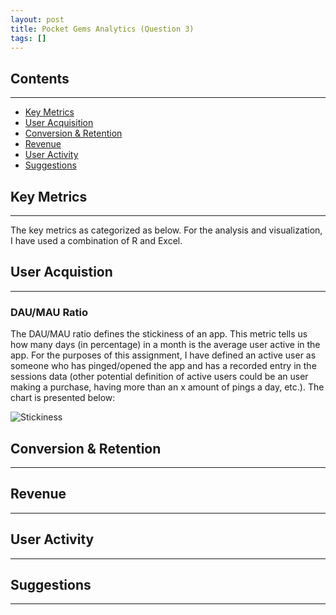 ```yaml
---
layout: post
title: Pocket Gems Analytics (Question 3)
tags: []
---
```


## Contents
---

* [Key Metrics](#key-metrics)
* [User Acquisition](#user-acquisition)
* [Conversion & Retention](#conversion-retention)
* [Revenue](#revenue)
* [User Activity](#user-activity)
* [Suggestions](#suggestions)


## Key Metrics
---

The key metrics as categorized as below. For the analysis and visualization, I have used a combination of R and Excel.


## User Acquistion
---

### DAU/MAU Ratio

The DAU/MAU ratio defines the stickiness of an app. This metric tells us how many days (in percentage) in a month is the average user active in the app. For the purposes of this assignment, I have defined an active user as someone who has pinged/opened the app and has a recorded entry in the sessions data (other potential definition of active users could be an user making a purchase, having more than an x amount of pings a day, etc.). The chart is presented below:

![Stickiness](/data-analysis/assets/stickiness.png)

## Conversion & Retention
---

## Revenue
---

## User Activity
---

## Suggestions
---

~~~ r
~~~





